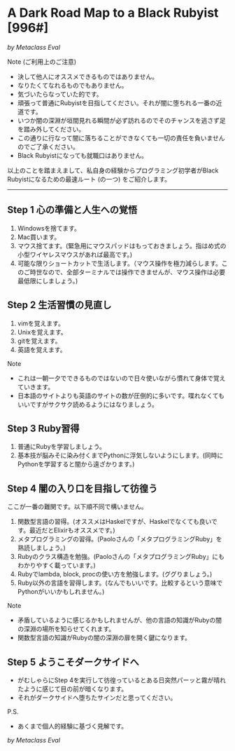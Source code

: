 
# A Dark Road Map to a Black Rubyist [996#]

*by Metaclass Eval*

Note (ご利用上のご注意)
* 決して他人にオススメできるものではありません。
* なりたくてなれるものでもありません。
* 気づいたらなっていた的です。
* 頑張って普通にRubyistを目指してください。それが闇に堕ちれる一番の近道です。
* いつか闇の深淵が垣間見れる瞬間が必ず訪れるのでそのチャンスを逃さず足を踏み外してください。
* この通りに行なって闇に落ちることができなくても一切の責任を負いませんのでご了承ください。
* Black Rubyistになっても就職口はありません。

以上のことを踏まえまして、私自身の経験からプログラミング初学者がBlack Rubyistになるための最速ルート (の一つ) をご紹介します。

----

## Step 1 心の準備と人生への覚悟

1. Windowsを捨てます。
2. Mac買います。
3. マウス捨てます。(緊急用にマウスパッドはもっておきましょう。指はめ式の小型ワイヤレスマウスがあれば最高です。)
4. 可能な限りショートカットで生活します。（マウス操作を極力減らします。このご時世なので、全部ターミナルでは操作できませんが、マウス操作は必要最低限にしましょう。)

## Step 2 生活習慣の見直し

1. vimを覚えます。
2. Unixを覚えます。
3. gitを覚えます。
4. 英語を覚えます。

Note
* これは一朝一夕でできるものではないので日々使いながら慣れて身体で覚えていきます。
* 日本語のサイトよりも英語のサイトの数が圧倒的に多いです。喋れなくてもいいですがサクサク読めるようにはなりましょう。

## Step 3 Ruby習得

1. 普通にRubyを学習しましょう。
2. 基本技が脳みそに染み付くまでPythonに浮気しないようにします。(同時にPythonを学習すると闇から遠ざかります。)

## Step 4 闇の入り口を目指して彷徨う

ここが一番の難関です。以下順不同で構いません。

1. 関数型言語の習得。(オススメはHaskelですが、Haskelでなくても良いです。最近だとElixirもオススメです。)
2. メタプログラミングの習得。(Paoloさんの「メタプログラミングRuby」を熟読しましょう。)
3. Rubyのクラス構造を勉強。(Paoloさんの「メタプログラミングRuby」にもわかりやすく載っています。)
4. Rubyでlambda, block, procの使い方を勉強します。(ググりましょう。)
5. Ruby以外の言語を習得します。(なんでもいいです。比較するという意味でPythonがいいかもしれません。)

Note
* 矛盾しているように感じるかもしれませんが、他の言語の知識がRubyの闇の深淵の場所を知らせてくれます。
* 関数型言語の知識がRubyの闇の深淵の扉を開く鍵になります。

## Step 5 ようこそダークサイドへ

* がむしゃらにStep 4を実行して彷徨っているとある日突然パーッと霧が晴れたように感じて目の前が暗くなります。
* それがダークサイドへ堕ちたサインだと思ってください。

P.S.
* あくまで個人的経験に基づく見解です。

*by Metaclass Eval*

